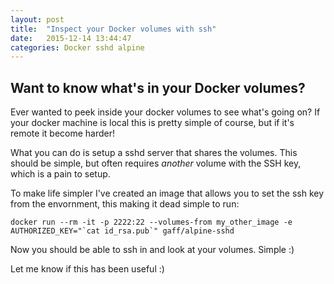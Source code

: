 ```yaml
---
layout: post
title:  "Inspect your Docker volumes with ssh"
date:   2015-12-14 13:44:47
categories: Docker sshd alpine
---
```


## Want to know what's in your Docker volumes?

Ever wanted to peek inside your docker volumes to see what's going on? If your docker machine is local this is pretty simple of course, but if it's remote it become harder!

What you can do is setup a sshd server that shares the volumes. This should be simple, but often requires *another* volume with the SSH key, which is a pain to setup.

To make life simpler I've created an image that allows you to set the ssh key from the envornment, this making it dead simple to run:

```
docker run --rm -it -p 2222:22 --volumes-from my_other_image -e AUTHORIZED_KEY="`cat id_rsa.pub`" gaff/alpine-sshd
```

Now you should be able to ssh in and look at your volumes. Simple :)

Let me know if this has been useful :)
